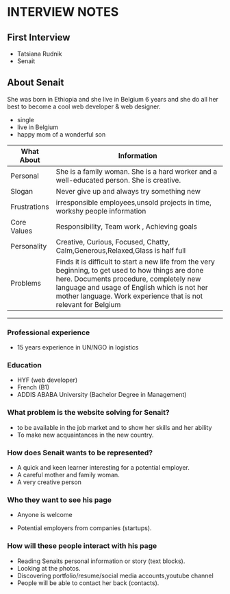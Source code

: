 # **INTERVIEW NOTES**

## First Interview


 - Tatsiana Rudnik  
- Senait 
## About Senait

She was born in Ethiopia and she live in Belgium 6 years and she do all her best to become a cool web developer & web designer.
* single
* live in Belgium
* happy mom of a wonderful son
  
 | What About   | Information  |
| ------------ | ------------------------------------------------------------------------------------------------------------------------------------------------------------------------------- |
| Personal     | She is a family woman. She is a hard worker and a well-educated person. She is creative. |
| Slogan       | Never give up and always try something new |
| Frustrations | irresponsible employees,unsold projects in time,  workshy people information                                                                                           |
| Core Values  | Responsibility, Team work , Achieving goals                                                                        |
| Personality  | Creative, Curious, Focused, Chatty, Calm,Generous,Relaxed,Glass is half full        |
| Problems  | Finds it is difficult to start a new life from the very beginning, to get used to how things are done here. Documents procedure, completely new language and usage of English which is not her mother language. Work experience that is not relevant for Belgium

---

### Professional experience
*  15 years experience in UN/NGO in logistics

### Education
* HYF (web developer)
* French (B1)
* ADDIS ABABA University (Bachelor  Degree in Management)
  
### What problem is the website solving for Senait?
- to be available in the job market and to show her skills and her ability
- To make new acquaintances in the new country.


### How does Senait wants to be represented?
- A quick and keen learner interesting for a potential employer.
- A careful mother and family woman.
- A very creative person

### Who they want to see his page
- Anyone is welcome
 
- Potential employers from companies (startups). 

### How will these people interact with his page
- Reading Senaits personal information or story (text blocks).
- Looking at the photos.
- Discovering portfolio/resume/social media accounts,youtube channel
- People will be able to contact her back (contacts).

